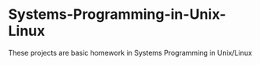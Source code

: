 # Systems-Programming-in-Unix-Linux

These projects are basic homework in Systems Programming in Unix/Linux
